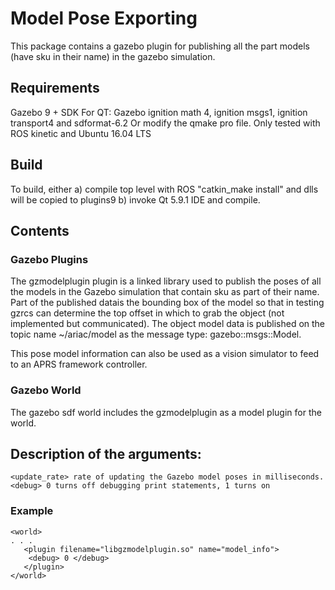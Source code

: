 # Model Pose Exporting

This package contains a gazebo plugin for publishing all the part models (have sku in their name) in the gazebo simulation.

## Requirements

Gazebo 9 + SDK
For QT: Gazebo ignition math 4, ignition msgs1, ignition transport4 and sdformat-6.2 Or modify the qmake pro file.
Only tested with ROS kinetic and Ubuntu 16.04 LTS


## Build

To build, either 
a) compile top level with ROS "catkin_make install" and dlls will be copied to plugins9
b) invoke Qt 5.9.1 IDE and compile. 



## Contents

### Gazebo Plugins

The gzmodelplugin  plugin is a linked library used to publish the poses of all the models in the Gazebo simulation that contain sku as part of their name. Part of the published datais the bounding box of the model so that in testing gzrcs can determine the top offset in which to grab the object (not implemented but communicated). The object model data is published on the topic name ~/ariac/model as the message type: gazebo::msgs::Model.

This pose model information can also be used as a vision simulator to feed to an APRS framework controller.


### Gazebo World
The gazebo sdf world includes the gzmodelplugin as a model plugin for the world. 

## Description of the arguments:

    <update_rate> rate of updating the Gazebo model poses in milliseconds.
    <debug> 0 turns off debugging print statements, 1 turns on
   
### Example
	<world>
	. . .
	   <plugin filename="libgzmodelplugin.so" name="model_info">
		<debug> 0 </debug>
	   </plugin>
	</world>
